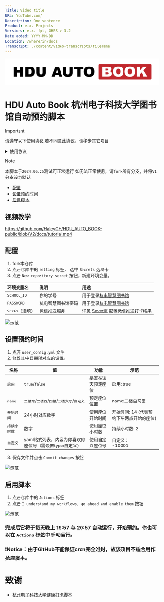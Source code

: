 ```yaml
---
Title: Video title
URL: YouTube.com/
Description: One sentence
Product: e.x. Projects
Versions: e.x. fpt, GHES > 3.2
Date added: YYYY-MM-DD
Location: /where/in/docs
Transcript: ./content/video-transcripts/filename
---
```


![logo](./docs/logo.png)
# HDU Auto Book 杭州电子科技大学图书馆自动预约脚本

> [!IMPORTANT]
> 请遵守以下使用协议,若不同意此协议，请移步其它项目
> <details> <summary> 使用协议 </summary>
>
>  - 请合理使用此脚本，切勿占用公共资源，做出诸如预约但不去签到使用的行为。
>  - 本项目仅供学术交流使用，作者不对任何因使用本脚本造成的后果负责,包括但不仅限于由滥用脚本导致的封号，账号被锁定等。
>  - 本项目将停止维护并将被移除，当发生以下情况之一:
>    - 本项目被杭电图书馆或校方要求删除
>    - 作者发现本项目影响到了杭电图书馆正常的预约服务
>    - 作者发现本项目被滥用或有其他不妥之处
> - 当本项目被移除后，请各位使用者自觉停止使用fork的代码，以免造成不必要的麻烦。
> </details>


> [!NOTE]
> 本脚本于`2024.06.25`测试可正常运行
> 如无法正常使用，请`fork`所有分支，并将`V1`分支设为默认

- [配置](#配置)
- [设置预约时间](#设置预约时间设置预约时间)
- [启用脚本](#启用脚本)

## 视频教学

https://github.com/HaleyCH/HDU_AUTO_BOOK-public/blob/V2/docs/tutorial.mp4

## 配置
 1. fork本仓库
 2. 点击仓库中的 `setting` 标签， 选中 `Secrets` 选项卡
 3. 点击 `New repository secret` 按钮，新建环境变量。

   | 环境变量名| 说明        | 用途                                              |
   |:----------|:------------------------------------------------|:--------------|
   | `SCHOOL_ID` | 你的学号      | 用于登录[杭电智慧图书馆](https://hdu.huitu.zhishulib.com/) |
   | `PASSWORD` | 杭电智慧图书馆密码 | 用于登录[杭电智慧图书馆](https://hdu.huitu.zhishulib.com/) |
   | `SCKEY`（选填） | 微信推送服务    | 详见 [Sever酱](https://sct.ftqq.com/) 配置微信推送打卡结果   |

![示范](docs/img1.png)

## 设置预约时间
 1. 点开 `user_config.yml` 文件
 2. 修改其中日期所对应的设置。

 | 名称      | 值                                | 功能        | 示范                       |
|---------|----------------------------------|-----------|--------------------------|
| `启用`    | `true`/`false`                   | 是否在该天预定座位 | 启用: true                 |
| `name`  | `二楼东`/`二楼西`/`四楼`/`三楼大厅`/`自定义`            | 预定座位位置    | name:二楼自习室               |
| `开始时间`  | 24小时对应数字                         | 使用座位开始时间  | 开始时间: 14 (代表预约下午两点开始的座位) |
| `持续小时数` | 数字                               | 使用座位小时数   | 持续小时数: 2                 |
| `自定义`   | yaml格式列表，内容为你喜欢的座位号（需设置type:自定义） | 使用自定义座位号  | 自定义：<br>  -10001         |

 3. 保存文件并点击 `Commit changes` 按钮

![示范](docs/img2.png)

## 启用脚本
 1. 点击仓库中的 `Actions` 标签
 2. 点击 `I understand my workflows, go ahead and enable them` 按钮

![示范](docs/img3.png)

### 完成后它将于每天晚上 19:57 与 20:57 自动运行，开始预约。你也可以在 `Actions` 标签中手动运行。

### ❗Notice：由于GitHub不能保证cron完全准时，故该项目不适合用作抢座脚本。

# 致谢
- [杭州电子科技大学健康打卡脚本](https://github.com/YeQiuO/HDU_AUTO_PUNCH)
